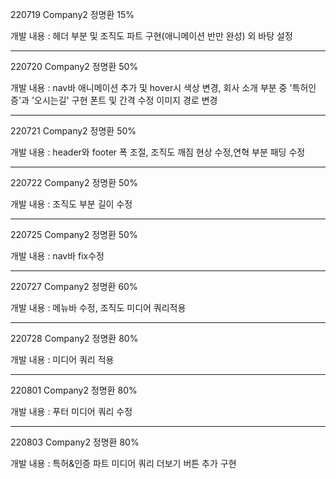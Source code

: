 220719 Company2 정명환 15%

개발 내용 : 헤더 부분 및 조직도 파트 구현(애니메이션 반만 완성) 외 바탕 설정

-------------------------------------------------------------------------------

220720 Company2 정명환 50%

개발 내용 : nav바 애니메이션 추가 및 hover시 색상 변경, 회사 소개 부분 중 '특허인증'과 '오시는길' 구현
폰트 및 간격 수정
이미지 경로 변경

-------------------------------------------------------------------------------

220721 Company2 정명환 50%

개발 내용 : header와 footer 폭 조절, 조직도 깨짐 현상 수정,연혁 부분 패딩 수정

------------------------------------------------------------------------------------

220722 Company2 정명환 50%

개발 내용 : 조직도 부분 길이 수정

----------------------------------------------------------------------------------

220725 Company2 정명환 50%

개발 내용 : nav바 fix수정

-----------------------------------------------------------------------------------

220727 Company2 정명환 60%

개발 내용 : 메뉴바 수정, 조직도 미디어 쿼리적용

----------------------------------------------------------------------------------

220728 Company2 정명환 80%

개발 내용 : 미디어 쿼리 적용

----------------------------------------------------------------------------------

220801 Company2 정명환 80%

개발 내용 : 푸터 미디어 쿼리 수정

----------------------------------------------------------------------------------

220803 Company2 정명환 80%

개발 내용 : 특허&인증 파트 미디어 쿼리 더보기 버튼 추가 구현

